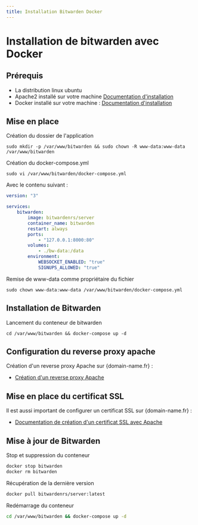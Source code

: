 ```yaml
---
title: Installation Bitwarden Docker
---
```


# Installation de bitwarden avec Docker

## Prérequis

-   La distribution linux ubuntu
-   Apache2 installé sur votre machine [Documentation d'installation](https://www.digitalocean.com/community/tutorials/how-to-install-the-apache-web-server-on-ubuntu-22-04)
-   Docker installé sur votre machine : [Documentation d'installation](../docker/docker-installation.md)

## Mise en place

Création du dossier de l'application

```shell
sudo mkdir -p /var/www/bitwarden && sudo chown -R www-data:www-data /var/www/bitwarden
```

Création du docker-compose.yml
```shell
sudo vi /var/www/bitwarden/docker-compose.yml
```

Avec le contenu suivant :

```yml title="/var/www/bitwarden/docker-compose.yml"
version: "3"

services:
    bitwarden:
        image: bitwardenrs/server
        container_name: bitwarden
        restart: always
        ports:
            - "127.0.0.1:8000:80"
        volumes:
            - ./bw-data:/data
        environment:
            WEBSOCKET_ENABLED: "true"
            SIGNUPS_ALLOWED: "true"
```

Remise de www-data comme propriétaire du fichier

```shell
sudo chown www-data:www-data /var/www/bitwarden/docker-compose.yml
```

## Installation de Bitwarden

Lancement du conteneur de bitwarden

```shell
cd /var/www/bitwarden && docker-compose up -d
```

## Configuration du reverse proxy apache

Création d'un reverse proxy Apache sur {domain-name.fr} :

-   [Création d'un reverse proxy Apache](../apache/creation-reverse-proxy.md)

## Mise en place du certificat SSL

Il est aussi important de configurer un certificat SSL sur {domain-name.fr} :

-   [Documentation de création d'un certificat SSL avec Apache](../apache/configuration-ssl.md)

## Mise à jour de Bitwarden

Stop et suppression du conteneur
```bash
docker stop bitwarden
docker rm bitwarden
```

Récupération de la dernière version 
```bash
docker pull bitwardenrs/server:latest
```

Redémarrage du conteneur
```bash
cd /var/www/bitwarden && docker-compose up -d
```
